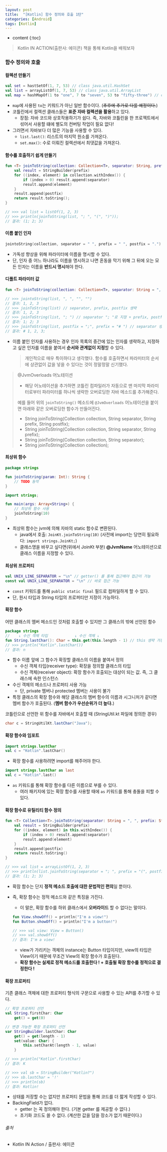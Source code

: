 ```yaml
---
layout: post
title:  "[Kotlin] 함수 정의와 호출 1탄"
categories: [Android]
tags: [Kotlin]
---
```


* content
{:toc}

> Kotlin IN ACTION(출판사: 에이콘) 책을 통해 Kotlin을 배워보자

### 함수 정의와 호출

#### 컬렉션 만들기
```kotlin
val set = hastSetOf(1, 7, 53) // class java.util.HashSet
val list = arrayListOf(1, 7, 53) // class java.util.ArrayList
val map = hashMapOf(1 to "one", 7 to "seven", 53 to "fifty-three") // class java.util.HashMap
```
  - `map`에 사용된 `to`는 키워드가 아닌 일반 함수이다. (~~추후에 추가로 다룰 예정이다.~~)
  - 코틀린에서 컬렉션 클래스들은 **표준 자바 컬렉션을 활용**하고 있다.
    - 장점: 자바 코드와 상호작용하기가 쉽다. 즉, 자바와 코틀린을 한 프로젝트에서 섞어서 사용할 떄에 별도의 컨버팅 작업이 필요 없다!
  - 그러면서 자바보다 더 많은 기능을 사용할 수 있다.
    - `list.last()`: 리스트의 마지막 원소를 가져온다.
    - `set.max()`: 수로 이뤄진 컬렉션에서 최댓값을 가져온다.
    
#### 함수를 호출하기 쉽게 만들기
```kotlin
fun <T> joinToString(collection: Collection<T>, separator: String, prefix: String, postfix: String): String {
    val result = StringBuilder(prefix)
    for ((index, element) in collection.withIndex()) {
        if (index > 0) result.append(separator)
        result.append(element)
    }
    result.append(postfix)
    return result.toString();
}

// >>> val list = listOf(1, 2, 3)
// >>> println(joinToString(list, "; ", "(", ")"));
// 결과: (1; 2; 3)
```









#### 이름 붙인 인자
```kotlin
jointoString(collection, separator = " ", prefix = " ", postfix = ".")
```
  - 가독성 향상을 위해 파라미터에 이름을 명시할 수 있다.
  - 단, 인자 중 어느 하나라도 이름을 명시하고 나면 혼동을 막기 위해 그 뒤에 오는 모든 인자는 이름을 **반드시 명시**해야 한다.
  
#### 디폴트 파라미터 값
```kotlin
fun <T> joinToString(collection: Collection<T>, separator: String = ", ", prefix: String = "", postfix: String = ""): String

// >>> jointoString(list, ", ", "", "")
// 결과: 1, 2, 3
// >>> joinToString(list) // separator, prefix, postfix 생략
// 결과: 1, 2, 3
// >>> joinToString(list, "; ") // separator "; "로 지정 + prefix, postfix 생략
// 결과: 1; 2; 3
// >>> joinToString(list, postfix = ";", prefix = "# ") // separator 생략 + postfix, prefix 위치 변경하여 호출
// 결과: # 1, 2, 3; 
```
  - 이름 붙인 인자를 사용하는 경우 인자 목록의 중간에 있는 인자를 생략하고, 지정하고 싶은 인자를 이름을 붙여서 **순서와 관계없이 지정**할 수 있다.
  
    > 개인적으로 매우 특이하다고 생각했다. 함수를 호출하면서 파라미터의 순서에 상관없이 값을 넣을 수 있다는 것이 정말정말 신기했다.

 > @JvmOverloads 어노테이션
 >  - 해당 어노테이션을 추가하면 코틀린 컴파일러가 자동으로 맨 마지막 파라미터로부터 파라미터를 하나씩 생략한 오버로딩한 자바 메소드를 추가해준다.
 >
 >   예를 들어 위의 `joinToString()` 메소드에 `@JvmOverloads` 어노테이션을 붙이면 아래와 같은 오버로딩한 함수가 만들어진다.
 >    - String joinToString(Collection<T> collection, String separator, String prefix, String postfix);
 >    - String joinToString(Collection<T> collection, String separator, String prefix);
 >    - String joinToString(Collection<T> collection, String separator);
 >    - String joinToString(Collection<T> collection);

#### 최상위 함수

```kotlin
package strings

fun joinToString(param: Int): String {
    // TODO 동작
}
```
```kotlin
import strings;

fun main(args: Array<String>) {
    // 최상위 함수 사용
    joinToString(10)
}
```
  - 최상위 함수는 jvm에 의해 자바의 static 함수로 변환된다.
    - java에서 호출: `JoinKt.joinToString(10)` (사전에 import는 당연히 필요하다: `import strings.JoinKt;`) 
    - 클래스명을 바꾸고 싶다면(위에서 JoinKt 부분) **@JvmName** 어노테이션으로 클래스 이름을 지정할 수 있다.


#### 최상위 프로퍼티
```kotlin
val UNIX_LINE_SEPARATOR = "\n" // getter() 를 통해 접근해야 접근이 가능
const val UNIX_LINE_SEPARATOR = "\n" // 바로 접근 가능
```
  - `const` 키워드를 통해 `public static final` 필드로 컴파일하게 할 수 있다.
  - 단, 원시 타입과 String 타입의 프로퍼티만 지정이 가능하다.

#### 확장 함수
어떤 클래스의 멤버 메소드인 것처럼 호출할 수 있지만 그 클래스의 밖에 선언된 함수
```kotlin
package strings
//    ↓ 수신 객체 타입            ↓ 수신 객체 ↓
fun String.lastChar(): Char = this.get(this.length - 1) // this 생략 가능
// >>> println("Kotlin".lastChar())
// 결과: n
```
  - 함수 이름 앞에 그 함수가 확장할 클래스의 이름을 붙여서 정의
    - 수신 객체 타입(receiver type): 확장을 정의할 클래스의 타입
    - 수신 객체(receiver object): 확장 함수가 호출되는 대상이 되는 값. 즉, 그 클래스에 속한 인스턴스
  - 수신 객체의 메소드나 프로퍼티 사용 가능
    - 단, private 멤버나 protected 멤버는 사용이 불가
  - 특정 클래스의 확장 함수와 해당 클래스의 멤버 함수의 이름과 시그니처가 같다면 멤버 함수가 호출된다. (**멤버 함수가 우선순위가 더 높다.**)

코틀린으로 선언한 위 함수를 자바에서 호출할 때 (StringUtil.kt 파일에 정의한 경우)
```java
char c = StringUtilKt.lastChar("Java");
```

#### 확장 함수와 임포트
```kotlin
import strings.lastChar
val c = "Kotlin".lastChar()
```
  - 확장 함수를 사용하려면 import를 해주어야 한다.
```kotlin
import strings.lastChar as last
val c = "Kotlin".last()
```
  - `as` 키워드를 통해 확장 함수를 다른 이름으로 부를 수 있다.
    - 여러 패키지에 있는 확장 함수를 사용할 때에 `as` 키워드를 통해 충돌을 피할 수 있다.

#### 확장 함수로 유틸리티 함수 정의
```kotlin
fun <T> Collection<T>.joinToString(separator: String = ", ", prefix: String = "", postfix: String = ""): String {
    val result = StringBuilder(prefix)
    for ((index, element) in this.withIndex()) {
        if (index > 0) result.append(separator)
        result.append(element)
    }
    result.append(postfix)
    return result.toString()
}

// >>> val list = arrayListOf(1, 2, 3)
// >>> println(list.joinToString(separator = "; ", prefix = "(", postfix = ")"))
// 결과: (1; 2; 3)
```
- 확잠 함수는 단지 **정적 메소드 호출에 대한 문법적인 편의**일 뿐이다.
- 즉, 확장 함수는 정적 메소드와 같은 특징을 가진다.
    - 이 말은, 확장 함수를 하위 클래스에서 **오버라이드** 할 수 없다는 말이다.

    ```kotlin
    fun View.showOff() = println("I'm a view!")
    fun Button.showOff() = println("I'm a button!")

    // >>> val view: View = Button()
    // >>> val.showOff()
    // 결과: I'm a view!
    ```
  - view가 가리키는 객체의 instance는 Button 타입이지만, view의 타입은 View이기 때문에 무조건 View의 확장 함수가 호출된다.
  - **확장 함수는 실제로 정적 메소드를 호출한다 ! + 호출될 확장 함수를 정적으로 결정한다 !**
      
#### 확장 프로퍼티
기존 클래스 객체에 대한 프로퍼티 형식의 구문으로 사용할 수 있는 API를 추가할 수 있다.
```kotlin
// 확장 프로퍼티 선언
val String.firstChar: Char
    get() = get(0)

// 변경 가능한 확장 프로퍼티 선언 
var StringBuilder.lastChar: Char
    get() = get(length - 1)
    set(value: Char) {
        this.setCharAt(length - 1, value)
    }

// >>> println("Kotlin".firstChar)
// 결과: K

// >>> val sb = StringBuilder("Kotlin?")
// >>> sb.lastChar = '!'
// >>> println(sb)
// 결과: Kotlin! 
```
  - 상태를 저장할 수는 없지만 프로퍼티 문법을 통해 코드를 더 짧게 작성할 수 있다.
  - BackingField가 없다.
    - getter 는 꼭 정의해야 한다. (기본 getter 를 제공할 수 없다.)
    - 초기화 코드도 쓸 수 없다. (계산한 값을 담을 장소가 없기 때문이다.)


###### 출처

- Kotlin IN Action / 출판사: 에이콘
  